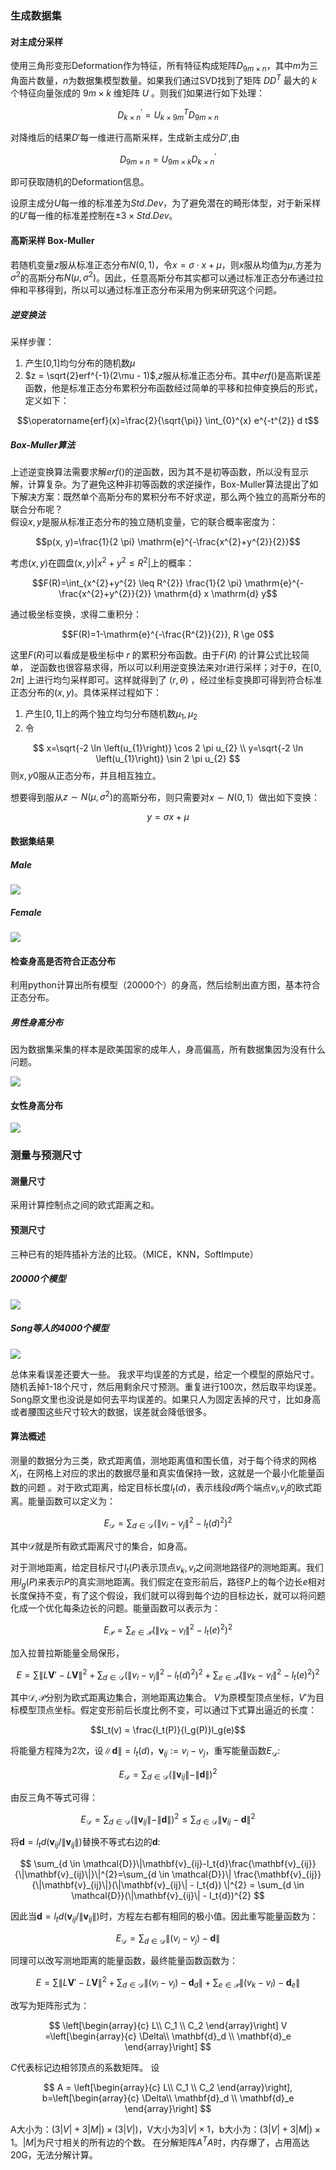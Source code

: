 ### 生成数据集
#### 对主成分采样
使用三角形变形Deformation作为特征，所有特征构成矩阵$D_{9m \times n}$，其中$m$为三角面片数量，$n$为数据集模型数量。如果我们通过SVD找到了矩阵 $DD^T$ 最大的 $k$ 个特征向量张成的 $9m\times k$ 维矩阵 $U$ 。则我们如果进行如下处理：

$$D^{'}_{k\times n}= U^{T}_{k\times 9m}D_{9m \times n}$$

对降维后的结果$D'$每一维进行高斯采样，生成新主成分$D'$,由

$$D_{9m \times n} = U_{9m \times k}D^{'}_{k \times n}$$

即可获取随机的Deformation信息。

设原主成分$U$每一维的标准差为$Std.Dev$，为了避免潜在的畸形体型，对于新采样的$U'$每一维的标准差控制在$\pm 3\times Std.Dev$。
#### 高斯采样 Box-Muller

若随机变量$z$服从标准正态分布$N(0,1)$，令$x = \sigma \cdot x + \mu$，则$x$服从均值为$\mu$,方差为$\sigma^2$的高斯分布$N(\mu, \sigma^2)$。因此，任意高斯分布其实都可以通过标准正态分布通过拉伸和平移得到，所以可以通过标准正态分布采用为例来研究这个问题。

##### 逆变换法  

采样步骤：  
1. 产生[0,1]均匀分布的随机数$\mu$
2. $z = \sqrt{2}erf^{-1}(2\mu - 1)$,$z$服从标准正态分布。其中$erf()$是高斯误差函数，他是标准正态分布累积分布函数经过简单的平移和拉伸变换后的形式，定义如下：

$$\operatorname{erf}(x)=\frac{2}{\sqrt{\pi}} \int_{0}^{x} e^{-t^{2}} d t$$

##### Box-Muller算法
上述逆变换算法需要求解$erf()$的逆函数，因为其不是初等函数，所以没有显示解，计算复杂。为了避免这种非初等函数的求逆操作，Box-Muller算法提出了如下解决方案：既然单个高斯分布的累积分布不好求逆，那么两个独立的高斯分布的联合分布呢？  
假设$x,y$是服从标准正态分布的独立随机变量，它的联合概率密度为：  

$$p(x, y)=\frac{1}{2 \pi} \mathrm{e}^{-\frac{x^{2}+y^{2}}{2}}$$

考虑$(x,y)$在圆盘$(x,y)|x^2+y^2\leq R^2|$上的概率：

$$F(R)=\int_{x^{2}+y^{2} \leq R^{2}} \frac{1}{2 \pi} \mathrm{e}^{-\frac{x^{2}+y^{2}}{2}} \mathrm{d} x \mathrm{d} y$$

通过极坐标变换，求得二重积分：

$$F(R)=1-\mathrm{e}^{-\frac{R^{2}}{2}}, R \ge 0$$


这里$F(R)$可以看成是极坐标中 $r$ 的累积分布函数。由于$F(R)$ 的计算公式比较简单， 逆函数也很容易求得，所以可以利用逆变换法来对r进行采样；对于$\theta$，在$[0,2\pi]$ 上进行均匀采样即可。这样就得到了 $(r,\theta)$ ，经过坐标变换即可得到符合标准正态分布的$(x,y)$。具体采样过程如下：
1. 产生$[0,1]$上的两个独立均匀分布随机数$\mu_1, \mu_2$
2. 令

$$
x=\sqrt{-2 \ln \left(u_{1}\right)} \cos 2 \pi u_{2} \\
y=\sqrt{-2 \ln \left(u_{1}\right)} \sin 2 \pi u_{2}
$$
则$x,y0$服从正态分布，并且相互独立。

想要得到服从$z \sim N(\mu,\sigma^2)$的高斯分布，则只需要对$x \sim N(0,1）$做出如下变换：

$$y = \sigma x + \mu$$


#### 数据集结果
##### Male
![](https://gitee.com/dominic_z/markdown_picbed/raw/master/img/dertcfvyghjbksafdaf.jpg)

##### Female
![](https://gitee.com/dominic_z/markdown_picbed/raw/master/img/女性数据集.jpg)

#### 检查身高是否符合正态分布

利用python计算出所有模型（20000个）的身高，然后绘制出直方图，基本符合正态分布。
##### 男性身高分布  
因为数据集采集的样本是欧美国家的成年人，身高偏高，所有数据集因为没有什么问题。

<head>  

![](https://gitee.com/dominic_z/markdown_picbed/raw/master/img/身高正态分布直方图.png)

#### 女性身高分布
![](https://gitee.com/dominic_z/markdown_picbed/raw/master/img/女性身高分布图.png)

### 测量与预测尺寸
#### 测量尺寸
采用计算控制点之间的欧式距离之和。

#### 预测尺寸

三种已有的矩阵插补方法的比较。（MICE，KNN，SoftImpute）

##### 20000个模型

![](https://gitee.com//dominic_z/markdown_picbed/raw/master/img/predict.png)

##### Song等人的4000个模型

![](https://gitee.com//dominic_z/markdown_picbed/raw/master/img/20200527164745.png)

总体来看误差还要大一些。
我求平均误差的方式是，给定一个模型的原始尺寸。随机丢掉1-18个尺寸，然后用剩余尺寸预测。重复进行100次，然后取平均误差。Song原文里也没说是如何去平均误差的。如果只人为固定丢掉的尺寸，比如身高或者腰围这些尺寸较大的数据，误差就会降低很多。

#### 算法概述
测量的数据分为三类，欧式距离值，测地距离值和围长值，对于每个待求的网格$X_i$，在网格上对应的求出的数据尽量和真实值保持一致，这就是一个最小化能量函数的问题 。对于欧式距离，给定目标长度$l_t(d)$，表示线段$d$两个端点$v_i$,$v_j$的欧式距离。能量函数可以定义为：

$$
E_{\mathcal{D}} = \sum_{d \in \mathcal{D}}\left(\|v_i - v_j \|^{2}-l_{t}(d)^{2}\right)^{2}
$$

其中$\mathcal{D}$就是所有欧式距离尺寸的集合，如身高。

对于测地距离，给定目标尺寸$l_t(P)$表示顶点$v_k,v_l$之间测地路径$P$的测地距离。我们用$l_g(P)$来表示$P$的真实测地距离。我们假定在变形前后，路径$P$上的每个边长$e$相对长度保持不变，有了这个假设，我们就可以得到每个边的目标边长，就可以将问题化成一个优化每条边长的问题。能量函数可以表示为：

$$
E_{\mathcal{P}} = \sum_{e \in \mathcal{P}}\left(\|v_k - v_l \|^{2}-l_{t}(e)^{2}\right)^{2}
$$

加入拉普拉斯能量全局保形，

$$
E =  \sum\left\|L\mathbf{V}' -  L\mathbf{V} \right\|^{2}+
\sum_{d \in \mathcal{D}}\left(\|v_i - v_j \|^{2}-l_{t}(d)^{2}\right)^{2}
+
 \sum_{e \in \mathcal{P}}\left(\|v_k - v_l \|^{2}-l_{t}(e)^{2}\right)^{2}
$$

其中$\mathcal{D},\mathcal{P}$分别为欧式距离边集合，测地距离边集合。 $V$为原模型顶点坐标，$V'$为目标模型顶点坐标。假定变形前后长度比例不变，可以通过下式算出逼近的长度：

$$l_t(v) = \frac{l_t(P)}{l_g(P)}l_g(e)$$

将能量方程降为2次，设$\|\mathbf{d}\|=l_t(d)$，$\mathbf{v}_{ij}:=v_i - v_j$，重写能量函数$E_{\mathcal{D}}$:

$$
E_{\mathcal{D}} = \sum_{d \in \mathcal{D}}\left(\|\mathbf{v}_{ij}\|-\|\mathbf{d}\|\right)^{2}
$$

由反三角不等式可得：

$$
E_{\mathcal{D}} = \sum_{d \in \mathcal{D}}\left(\|\mathbf{v}_{ij}\|-\|\mathbf{d}\|\right)^{2} \leq \sum_{d \in \mathcal{D}}\|\mathbf{v}_{ij}-\mathbf{d}\|^{2}
$$

将$\mathbf{d}=l_t{d}(\mathbf{v}_{ij}/\|\mathbf{v}_{ij}\|)$替换不等式右边的$\mathbf{d}$:

$$
\sum_{d \in \mathcal{D}}\|\mathbf{v}_{ij}-l_t{d}\frac{\mathbf{v}_{ij}}{\|\mathbf{v}_{ij}\|}\|^{2}=\sum_{d \in \mathcal{D}}\|  \frac{\mathbf{v}_{ij}}{\|\mathbf{v}_{ij}\|}(\|\mathbf{v}_{ij}\| - l_t{d})  \|^{2} = \sum_{d \in \mathcal{D}}(\|\mathbf{v}_{ij}\| - l_t{d})^{2}
$$

因此当$\mathbf{d}=l_t{d}(\mathbf{v}_{ij}/\|\mathbf{v}_{ij}\|)$时，方程左右都有相同的极小值。因此重写能量函数为：

$$
E_{\mathcal{D}} = \sum_{d \in \mathcal{D}}\|  (v_{i} - v_{j}) - \mathbf{d}\|
$$

同理可以改写测地距离的能量函数，最终能量函数函数为：

$$
E =  \sum\left\|L\mathbf{V}' -  L\mathbf{V} \right\|^{2}+
\sum_{d \in \mathcal{D}}\|  (v_{i} - v_{j}) - \mathbf{d}_d\|
+
\sum_{e \in \mathcal{P}}\|  (v_{k} - v_{l}) - \mathbf{d}_e\|
$$

改写为矩阵形式为：

$$
\left[\begin{array}{c}
L\\
C_1 \\
C_2
\end{array}\right] V
=\left[\begin{array}{c}
\Delta\\
\mathbf{d}_d \\
\mathbf{d}_e
\end{array}\right]
$$

$C$代表标记边相邻顶点的系数矩阵。
设

$$
A = \left[\begin{array}{c}
L\\
C_1 \\
C_2
\end{array}\right],
b=\left[\begin{array}{c}
\Delta\\
\mathbf{d}_d \\
\mathbf{d}_e
\end{array}\right]
$$

A大小为：$(3|V| + 3|M|) \times (3|V|)$，V大小为$3|V|\times 1$，b大小为：$(3|V| + 3|M|) \times 1$。$|M|$为尺寸相关的所有边的个数。
在分解矩阵$A^TA$时，内存爆了，占用高达20G，无法分解计算。
